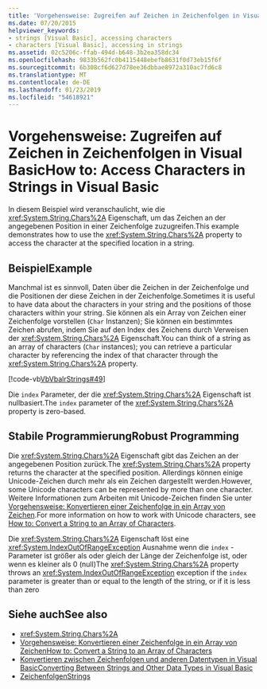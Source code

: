 ```yaml
---
title: 'Vorgehensweise: Zugreifen auf Zeichen in Zeichenfolgen in Visual Basic'
ms.date: 07/20/2015
helpviewer_keywords:
- strings [Visual Basic], accessing characters
- characters [Visual Basic], accessing in strings
ms.assetid: 02c5206c-ffab-494d-b648-3b2ea358dc34
ms.openlocfilehash: 9833b562fc0b4115448ebefb8631f0d73eb15f6f
ms.sourcegitcommit: 6b308cf6d627d78ee36dbbae8972a310ac7fd6c8
ms.translationtype: MT
ms.contentlocale: de-DE
ms.lasthandoff: 01/23/2019
ms.locfileid: "54618921"
---
```

# <a name="how-to-access-characters-in-strings-in-visual-basic"></a><span data-ttu-id="ea1f6-102">Vorgehensweise: Zugreifen auf Zeichen in Zeichenfolgen in Visual Basic</span><span class="sxs-lookup"><span data-stu-id="ea1f6-102">How to: Access Characters in Strings in Visual Basic</span></span>
<span data-ttu-id="ea1f6-103">In diesem Beispiel wird veranschaulicht, wie die <xref:System.String.Chars%2A> Eigenschaft, um das Zeichen an der angegebenen Position in einer Zeichenfolge zuzugreifen.</span><span class="sxs-lookup"><span data-stu-id="ea1f6-103">This example demonstrates how to use the <xref:System.String.Chars%2A> property to access the character at the specified location in a string.</span></span>  
  
## <a name="example"></a><span data-ttu-id="ea1f6-104">Beispiel</span><span class="sxs-lookup"><span data-stu-id="ea1f6-104">Example</span></span>  
 <span data-ttu-id="ea1f6-105">Manchmal ist es sinnvoll, Daten über die Zeichen in der Zeichenfolge und die Positionen der diese Zeichen in der Zeichenfolge.</span><span class="sxs-lookup"><span data-stu-id="ea1f6-105">Sometimes it is useful to have data about the characters in your string and the positions of those characters within your string.</span></span> <span data-ttu-id="ea1f6-106">Sie können als ein Array von Zeichen einer Zeichenfolge vorstellen (`Char` Instanzen); Sie können ein bestimmtes Zeichen abrufen, indem Sie auf den Index des Zeichens durch Verweisen der <xref:System.String.Chars%2A> Eigenschaft.</span><span class="sxs-lookup"><span data-stu-id="ea1f6-106">You can think of a string as an array of characters (`Char` instances); you can retrieve a particular character by referencing the index of that character through the <xref:System.String.Chars%2A> property.</span></span>  
  
 [!code-vb[VbVbalrStrings#49](../../../../visual-basic/language-reference/functions/codesnippet/VisualBasic/how-to-access-characters-in-strings_1.vb)]  
  
 <span data-ttu-id="ea1f6-107">Die `index` Parameter, der die <xref:System.String.Chars%2A> Eigenschaft ist nullbasiert.</span><span class="sxs-lookup"><span data-stu-id="ea1f6-107">The `index` parameter of the <xref:System.String.Chars%2A> property is zero-based.</span></span>  
  
## <a name="robust-programming"></a><span data-ttu-id="ea1f6-108">Stabile Programmierung</span><span class="sxs-lookup"><span data-stu-id="ea1f6-108">Robust Programming</span></span>  
 <span data-ttu-id="ea1f6-109">Die <xref:System.String.Chars%2A> Eigenschaft gibt das Zeichen an der angegebenen Position zurück.</span><span class="sxs-lookup"><span data-stu-id="ea1f6-109">The <xref:System.String.Chars%2A> property returns the character at the specified position.</span></span> <span data-ttu-id="ea1f6-110">Allerdings können einige Unicode-Zeichen durch mehr als ein Zeichen dargestellt werden.</span><span class="sxs-lookup"><span data-stu-id="ea1f6-110">However, some Unicode characters can be represented by more than one character.</span></span> <span data-ttu-id="ea1f6-111">Weitere Informationen zum Arbeiten mit Unicode-Zeichen finden Sie unter [Vorgehensweise: Konvertieren einer Zeichenfolge in ein Array von Zeichen](../../../../visual-basic/programming-guide/language-features/strings/how-to-convert-a-string-to-an-array-of-characters.md).</span><span class="sxs-lookup"><span data-stu-id="ea1f6-111">For more information on how to work with Unicode characters, see [How to: Convert a String to an Array of Characters](../../../../visual-basic/programming-guide/language-features/strings/how-to-convert-a-string-to-an-array-of-characters.md).</span></span>  
  
 <span data-ttu-id="ea1f6-112">Die <xref:System.String.Chars%2A> Eigenschaft löst eine <xref:System.IndexOutOfRangeException> Ausnahme wenn die `index` -Parameter ist größer als oder gleich der Länge der Zeichenfolge ist, oder wenn es kleiner als 0 (null)</span><span class="sxs-lookup"><span data-stu-id="ea1f6-112">The <xref:System.String.Chars%2A> property throws an <xref:System.IndexOutOfRangeException> exception if the `index` parameter is greater than or equal to the length of the string, or if it is less than zero</span></span>  
  
## <a name="see-also"></a><span data-ttu-id="ea1f6-113">Siehe auch</span><span class="sxs-lookup"><span data-stu-id="ea1f6-113">See also</span></span>
- <xref:System.String.Chars%2A>
- [<span data-ttu-id="ea1f6-114">Vorgehensweise: Konvertieren einer Zeichenfolge in ein Array von Zeichen</span><span class="sxs-lookup"><span data-stu-id="ea1f6-114">How to: Convert a String to an Array of Characters</span></span>](../../../../visual-basic/programming-guide/language-features/strings/how-to-convert-a-string-to-an-array-of-characters.md)
- [<span data-ttu-id="ea1f6-115">Konvertieren zwischen Zeichenfolgen und anderen Datentypen in Visual Basic</span><span class="sxs-lookup"><span data-stu-id="ea1f6-115">Converting Between Strings and Other Data Types in Visual Basic</span></span>](../../../../visual-basic/programming-guide/language-features/strings/converting-between-strings-and-other-data-types.md)
- [<span data-ttu-id="ea1f6-116">Zeichenfolgen</span><span class="sxs-lookup"><span data-stu-id="ea1f6-116">Strings</span></span>](../../../../visual-basic/programming-guide/language-features/strings/index.md)
